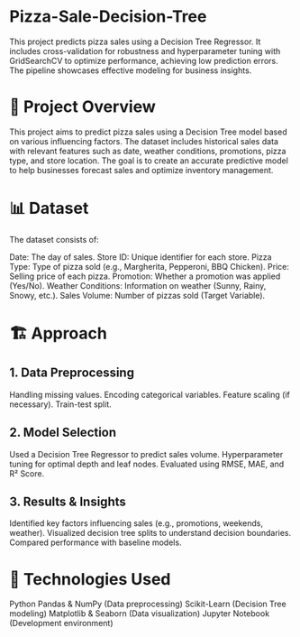 # Pizza-Sale-Decision-Tree
This project predicts pizza sales using a Decision Tree Regressor. It includes cross-validation for robustness and hyperparameter tuning with GridSearchCV to optimize performance, achieving low prediction errors. The pipeline showcases effective modeling for business insights.

# 📌 Project Overview
This project aims to predict pizza sales using a Decision Tree model based on various influencing factors. The dataset includes historical sales data with relevant features such as date, weather conditions, promotions, pizza type, and store location. The goal is to create an accurate predictive model to help businesses forecast sales and optimize inventory management.

# 📊 Dataset
The dataset consists of:

Date: The day of sales.
Store ID: Unique identifier for each store.
Pizza Type: Type of pizza sold (e.g., Margherita, Pepperoni, BBQ Chicken).
Price: Selling price of each pizza.
Promotion: Whether a promotion was applied (Yes/No).
Weather Conditions: Information on weather (Sunny, Rainy, Snowy, etc.).
Sales Volume: Number of pizzas sold (Target Variable).

# 🏗️ Approach
## 1. Data Preprocessing

Handling missing values.
Encoding categorical variables.
Feature scaling (if necessary).
Train-test split.

## 2. Model Selection

Used a Decision Tree Regressor to predict sales volume.
Hyperparameter tuning for optimal depth and leaf nodes.
Evaluated using RMSE, MAE, and R² Score.

## 3. Results & Insights

Identified key factors influencing sales (e.g., promotions, weekends, weather).
Visualized decision tree splits to understand decision boundaries.
Compared performance with baseline models.

# 🚀 Technologies Used
Python
Pandas & NumPy (Data preprocessing)
Scikit-Learn (Decision Tree modeling)
Matplotlib & Seaborn (Data visualization)
Jupyter Notebook (Development environment)
